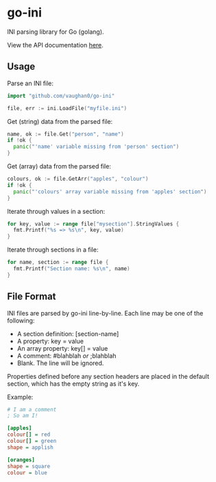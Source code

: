 go-ini
======

INI parsing library for Go (golang).

View the API documentation [here](http://godoc.org/github.com/vaughan0/go-ini).

Usage
-----

Parse an INI file:

```go
import "github.com/vaughan0/go-ini"

file, err := ini.LoadFile("myfile.ini")
```

Get (string) data from the parsed file:

```go
name, ok := file.Get("person", "name")
if !ok {
  panic("'name' variable missing from 'person' section")
}
```

Get (array) data from the parsed file:

```go
colours, ok := file.GetArr("apples", "colour")
if !ok {
  panic("'colours' array variable missing from 'apples' section")
}
```

Iterate through values in a section:

```go
for key, value := range file["mysection"].StringValues {
  fmt.Printf("%s => %s\n", key, value)
}
```

Iterate through sections in a file:

```go
for name, section := range file {
  fmt.Printf("Section name: %s\n", name)
}
```

File Format
-----------

INI files are parsed by go-ini line-by-line. Each line may be one of the following:

  * A section definition: [section-name]
  * A property: key = value
  * An array property: key[] = value
  * A comment: #blahblah _or_ ;blahblah
  * Blank. The line will be ignored.

Properties defined before any section headers are placed in the default section, which has
the empty string as it's key.

Example:

```ini
# I am a comment
; So am I!

[apples]
colour[] = red
colour[] = green
shape = applish

[oranges]
shape = square
colour = blue
```
